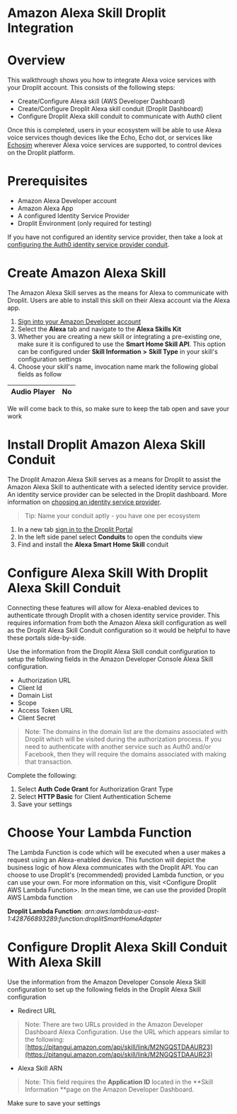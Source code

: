 # Amazon Alexa Skill Droplit Integration

# Overview

This walkthrough shows you how to integrate Alexa voice services with your Droplit account. This consists of the following steps:

* Create/Configure Alexa skill \(AWS Developer Dashboard\)
* Create/Configure Droplit Alexa skill conduit \(Droplit Dashboard\)
* Configure Droplit Alexa skill conduit to communicate with Auth0 client 

Once this is completed, users in your ecosystem will be able to use Alexa voice services though devices like the Echo, Echo dot, or services like [Echosim](https://echosim.io/welcome?next=%2F) wherever Alexa voice services are supported, to control devices on the Droplit platform.

# Prerequisites

* Amazon Alexa Developer account
* Amazon Alexa App
* A configured Identity Service Provider
* Droplit Environment \(only required for testing\)

If you have not configured an identity service provider, then take a look at [configuring the Auth0 identity service provider conduit](https://ferrantejake.gitbooks.io/braindump/content/droplit-installing-identity-provider-conduit.html).

# Create Amazon Alexa Skill

The Amazon Alexa Skill serves as the means for Alexa to communicate with Droplit. Users are able to install this skill on their Alexa account via the Alexa app.

1. [Sign into your Amazon Developer account](https://developer.amazon.com)
2. Select the **Alexa** tab and navigate to the **Alexa Skills Kit** 
3. Whether you are creating a new skill or integrating a pre-existing one, make sure it is configured to use the **Smart Home Skill API**. This option can be configured under **Skill Information** **&gt;** **Skill Type** in your skill's configuration settings
4. Choose your skill's name, invocation name mark the following global fields as follow

| Audio Player | No |
| :--- | :--- |


We will come back to this, so make sure to keep the tab open and save your work

# Install Droplit Amazon Alexa Skill Conduit

The Droplit Amazon Alexa Skill serves as a means for Droplit to assist the Amazon Alexa Skill to authenticate with a selected identity service provider. An identity service provider can be selected in the Droplit dashboard. More information on [choosing an identity service provider](https://ferrantejake.gitbooks.io/braindump/content/droplit-installing-identity-provider-conduit.html).

> Tip: Name your conduit aptly - you have one per ecosystem

1. In a new tab [sign in to the Droplit Portal](http://portal.droplit.io)
2. In the left side panel select **Conduits** to open the conduits view
3. Find and install the **Alexa Smart Home Skill** conduit

# Configure Alexa Skill With Droplit Alexa Skill Conduit

Connecting these features will allow for Alexa-enabled devices to authenticate through Droplit with a chosen identity service provider. This requires information from both the Amazon Alexa skill configuration as well as the Droplit Alexa Skill Conduit configuration so it would be helpful to have these portals side-by-side.

Use the information from the Droplit Alexa Skill conduit configuration to setup the following fields in the Amazon Developer Console Alexa Skill configuration.

* Authorization URL
* Client Id
* Domain List
* Scope
* Access Token URL
* Client Secret

> Note: The domains in the domain list are the domains associated with Droplit which will be visited during the authorization process. If you need to authenticate with another service such as Auth0 and/or Facebook, then they will require the domains associated with making that transaction.

Complete the following:

1. Select **Auth Code Grant** for Authorization Grant Type
2. Select **HTTP Basic** for Client Authentication Scheme
3. Save your settings

# Choose Your Lambda Function

The Lambda Function is code which will be executed when a user makes a request using an Alexa-enabled device. This function will depict the business logic of how Alexa communicates with the Droplit API. You can choose to use Droplit's \(recommended\) provided Lambda function, or you can use your own. For more information on this, visit &lt;Configure Droplit AWS Lambda Function&gt;. In the mean time, we can use the provided Droplit AWS Lambda function

**Droplit Lambda Function**: _arn:aws:lambda:us-east-1:428766893289:function:droplitSmartHomeAdapter_

# Configure Droplit Alexa Skill Conduit With Alexa Skill

Use the information from the Amazon Developer Console Alexa Skill configuration to set up the following fields in the Droplit Alexa Skill configuration

* Redirect URL

> Note: There are two URLs provided in the Amazon Developer Dashboard Alexa Configuration. Use the URL which appears similar to the following: [https://pitangui.amazon.com/api/skill/link/M2NGQSTDAAUR23](https://pitangui.amazon.com/api/skill/link/M2NGQSTDAAUR23)

* Alexa Skill ARN

> Note: This field requires the **Application ID** located in the **Skill Information **page on the Amazon Developer Dashboard.

Make sure to save your settings